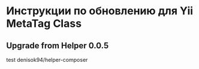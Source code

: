 Инструкции по обновлению для Yii MetaTag Class
=========================================

Upgrade from Helper 0.0.5
-----------------------
test denisok94/helper-composer
